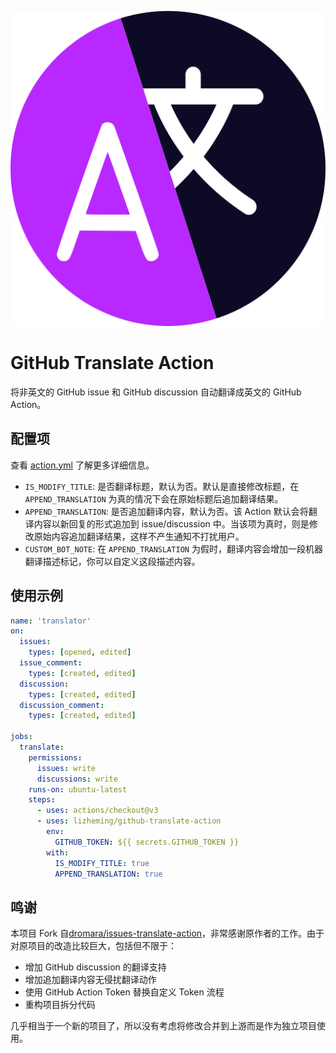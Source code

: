 ![](./assets/logo.svg)
# GitHub Translate Action  

将非英文的 GitHub issue 和 GitHub discussion 自动翻译成英文的 GitHub Action。

## 配置项

查看 [action.yml](./action.yml) 了解更多详细信息。

- `IS_MODIFY_TITLE`: 是否翻译标题，默认为否。默认是直接修改标题，在 `APPEND_TRANSLATION` 为真的情况下会在原始标题后追加翻译结果。
- `APPEND_TRANSLATION`: 是否追加翻译内容，默认为否。该 Action 默认会将翻译内容以新回复的形式追加到 issue/discussion 中。当该项为真时，则是修改原始内容追加翻译结果，这样不产生通知不打扰用户。
- `CUSTOM_BOT_NOTE`: 在 `APPEND_TRANSLATION` 为假时，翻译内容会增加一段机器翻译描述标记，你可以自定义这段描述内容。

## 使用示例

````yml
name: 'translator'
on:
  issues:
    types: [opened, edited]
  issue_comment:
    types: [created, edited]
  discussion: 
    types: [created, edited]
  discussion_comment:
    types: [created, edited]

jobs:
  translate:
    permissions:
      issues: write
      discussions: write
    runs-on: ubuntu-latest
    steps:
      - uses: actions/checkout@v3
      - uses: lizheming/github-translate-action
        env: 
          GITHUB_TOKEN: ${{ secrets.GITHUB_TOKEN }}
        with:
          IS_MODIFY_TITLE: true
          APPEND_TRANSLATION: true
````

## 鸣谢

本项目 Fork 自[dromara/issues-translate-action](https://github.com/dromara/issues-translate-action)，非常感谢原作者的工作。由于对原项目的改造比较巨大，包括但不限于：

- 增加 GitHub discussion 的翻译支持
- 增加追加翻译内容无侵扰翻译动作
- 使用 GitHub Action Token 替换自定义 Token 流程
- 重构项目拆分代码

几乎相当于一个新的项目了，所以没有考虑将修改合并到上游而是作为独立项目使用。

